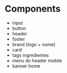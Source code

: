 # Components

- input
- button
- header
- footer
- brand (logo + nome)
- card
- tags ingredientes
- menu do header mobile
- banner home
